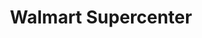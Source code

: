 ---
title: "Walmart Supercenter"
url: /rockford/walmart-supercenter-walton-street/
shop: supermarket
---